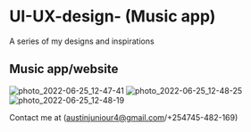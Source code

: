 # UI-UX-design-  (Music app)
A series of my designs and inspirations

## Music app/website
![photo_2022-06-25_12-47-41](https://user-images.githubusercontent.com/108025555/175768725-e456e8e9-10a9-403a-9bbc-5cc8b302be3b.jpg)
![photo_2022-06-25_12-48-25](https://user-images.githubusercontent.com/108025555/175768731-2804f23f-ac51-49d7-9b85-d4f5ad37ab67.jpg)
![photo_2022-06-25_12-48-19](https://user-images.githubusercontent.com/108025555/175768733-5253bdfe-2f67-4dac-ade9-7643752775d2.jpg)

Contact me at (austinjuniour4@gmail.com/+254745-482-169)
